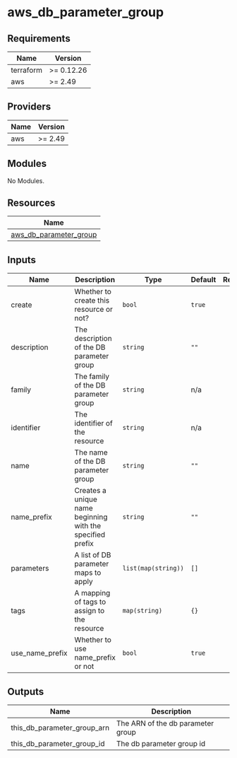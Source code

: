 # aws_db_parameter_group

<!-- BEGINNING OF PRE-COMMIT-TERRAFORM DOCS HOOK -->
## Requirements

| Name | Version |
|------|---------|
| terraform | >= 0.12.26 |
| aws | >= 2.49 |

## Providers

| Name | Version |
|------|---------|
| aws | >= 2.49 |

## Modules

No Modules.

## Resources

| Name |
|------|
| [aws_db_parameter_group](https://registry.terraform.io/providers/hashicorp/aws/latest/docs/resources/db_parameter_group) |

## Inputs

| Name | Description | Type | Default | Required |
|------|-------------|------|---------|:--------:|
| create | Whether to create this resource or not? | `bool` | `true` | no |
| description | The description of the DB parameter group | `string` | `""` | no |
| family | The family of the DB parameter group | `string` | n/a | yes |
| identifier | The identifier of the resource | `string` | n/a | yes |
| name | The name of the DB parameter group | `string` | `""` | no |
| name\_prefix | Creates a unique name beginning with the specified prefix | `string` | `""` | no |
| parameters | A list of DB parameter maps to apply | `list(map(string))` | `[]` | no |
| tags | A mapping of tags to assign to the resource | `map(string)` | `{}` | no |
| use\_name\_prefix | Whether to use name\_prefix or not | `bool` | `true` | no |

## Outputs

| Name | Description |
|------|-------------|
| this\_db\_parameter\_group\_arn | The ARN of the db parameter group |
| this\_db\_parameter\_group\_id | The db parameter group id |
<!-- END OF PRE-COMMIT-TERRAFORM DOCS HOOK -->
